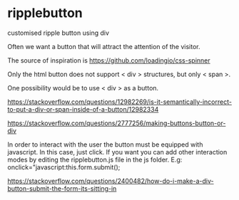 # ripplebutton
customised ripple button using div

Often we want a button that will attract the attention of the visitor.

The source of inspiration is
https://github.com/loadingio/css-spinner

Only the html button does not support < div > structures, but only < span >.

One possibility would be to use < div > as a button.

https://stackoverflow.com/questions/12982269/is-it-semantically-incorrect-to-put-a-div-or-span-inside-of-a-button/12982334

https://stackoverflow.com/questions/2777256/making-buttons-button-or-div

In order to interact with the user the button must be equipped with javascript. In this case, just click. If you want you can add other interaction modes by editing the ripplebutton.js file in the js folder. E.g: onclick="javascript:this.form.submit();

https://stackoverflow.com/questions/2400482/how-do-i-make-a-div-button-submit-the-form-its-sitting-in
